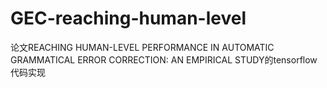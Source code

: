 # GEC-reaching-human-level
论文REACHING HUMAN-LEVEL PERFORMANCE IN AUTOMATIC GRAMMATICAL ERROR CORRECTION: AN EMPIRICAL STUDY的tensorflow代码实现
